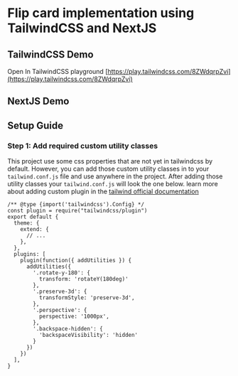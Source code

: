 # Flip card implementation using TailwindCSS and NextJS 

## TailwindCSS Demo
Open In TailwindCSS playground [https://play.tailwindcss.com/8ZWdqrpZvi](https://play.tailwindcss.com/8ZWdqrpZvi)

## NextJS Demo
[]()

## Setup Guide
### Step 1: Add required custom utility classes
This project use some css properties that are not yet in tailwindcss by default. However, you can add those custom utility classes in to your ```tailwind.conf.js``` file and use anywhere in the project. After adding those utility classes your ```tailwind.conf.js``` will look the one below. learn more about adding custom plugin in the [tailwind official documentation](https://tailwindcss.com/docs/plugins)

```
/** @type {import('tailwindcss').Config} */
const plugin = require("tailwindcss/plugin")
export default {
  theme: {
    extend: {
      // ...
    },
  },
  plugins: [
    plugin(function({ addUtilities }) {
      addUtilities({
        '.rotate-y-180': {
          transform: 'rotateY(180deg)'
        },
        '.preserve-3d': {
          transformStyle: 'preserve-3d',
        },
        '.perspective': {
          perspective: '1000px',
        },
        '.backspace-hidden': {
          'backspaceVisibility': 'hidden'
        }
      })
    })
  ],
}

```